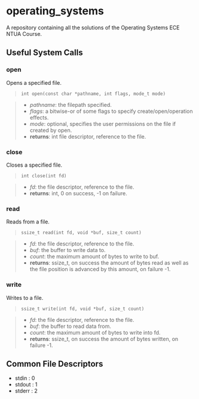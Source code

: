 # operating_systems

A repository containing all the solutions of the Operating Systems ECE NTUA Course.


## Useful System Calls

### open

Opens a specified file.

> `int open(const char *pathname, int flags, mode_t mode)`

> - *pathname*: the filepath specified.
> - *flags*: a bitwise-or of some flags to specify create/open/operation effects.
> - *mode*: optional, specifies the user permissions on the file if created by open. 
> - **returns**: int file descriptor, reference to the file.

### close 

Closes a specified file.

> `int close(int fd)`

> - *fd*: the file descriptor, reference to the file.
> - **returns**: int, 0 on success, -1 on failure.

### read 

Reads from a file.

> `ssize_t read(int fd, void *buf, size_t count)`

> - *fd*: the file descriptor, reference to the file.
> - *buf*: the buffer to write data to.
> - *count*: the maximum amount of bytes to write to buf.
> - **returns**: ssize_t, on success the amount of bytes read as well as the file position is advanced by this amount, on failure -1.

### write 

Writes to a file.

> `ssize_t write(int fd, void *buf, size_t count)`

> - *fd*: the file descriptor, reference to the file.
> - *buf*: the buffer to read data from.
> - *count*: the maximum amount of bytes to write into fd.
> - **returns**: ssize_t, on success the amount of bytes written, on failure -1.

## Common File Descriptors

- stdin :   0
- stdout :  1
- stderr :  2
